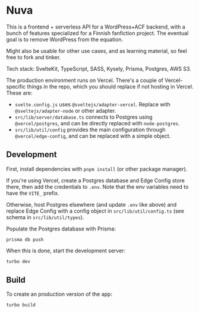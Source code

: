 # Nuva

This is a frontend + serverless API for a WordPress+ACF backend, with a bunch of features specialized for a Finnish
fanfiction project. The eventual goal is to remove WordPress from the equation.

Might also be usable for other use cases, and as learning material, so feel free to fork and tinker.

Tech stack: SvelteKit, TypeScript, SASS, Kysely, Prisma, Postgres, AWS S3.

The production environment runs on Vercel. There's a couple of Vercel-specific things in the repo, which you should replace if not hosting in Vercel. These are:
- `svelte.config.js` uses `@sveltejs/adapter-vercel`. Replace with `@sveltejs/adapter-node` or other adapter.
- `src/lib/server/database.ts` connects to Postgres using `@vercel/postgres`, and can be directly replaced with `node-postgres`.
- `src/lib/util/config` provides the main configuration through `@vercel/edge-config`, and can be replaced with a simple object.

## Development

First, install dependencies with `pnpm install` (or other package manager).

If you're using Vercel, create a Postgres database and Edge Config store there, then add the credentials to `.env`. Note that the env variables need to have the `VITE_` prefix.

Otherwise, host Postgres elsewhere (and update `.env` like above) and replace Edge Config with a config object in `src/lib/util/config.ts` (see schema in `src/lib/util/types`).

Populate the Postgres database with Prisma:
```
prisma db push
```

When this is done, start the development server:

```bash
turbo dev
```

## Build

To create an production version of the app:

```bash
turbo build
```
